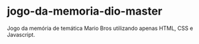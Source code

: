 # jogo-da-memoria-dio-master
Jogo da memória de temática Mario Bros utilizando apenas HTML, CSS e Javascript.
